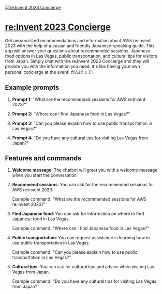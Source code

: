 [![re:Invent 2023 Concierge](https://files.oaiusercontent.com/file-dZ2uysw5T01ybdVdMLRev9iy?se=2123-10-18T11%3A56%3A44Z&sp=r&sv=2021-08-06&sr=b&rscc=max-age%3D31536000%2C%20immutable&rscd=attachment%3B%20filename%3D91a66f58-b83a-4aac-ab5b-0537cf17d969.png&sig=JWjVIvHz8DW9JYs3oH%2BZOrv2CEnAEV7mkATaUEqo/Yo%3D)](https://chat.openai.com/g/g-QGTDXBVG1-re-invent-2023-concierge)

# [re:Invent 2023 Concierge](https://chat.openai.com/g/g-QGTDXBVG1-re-invent-2023-concierge)

Get personalized recommendations and information about AWS re:Invent 2023 with the help of a casual and friendly Japanese-speaking guide. This app will answer your questions about recommended sessions, Japanese food options in Las Vegas, public transportation, and cultural tips for visitors from Japan. Simply chat with the re:Invent 2023 Concierge and they will provide you with the information you need. It's like having your own personal concierge at the event! がんばって!

## Example prompts

1. **Prompt 1:** "What are the recommended sessions for AWS re:Invent 2023?"

2. **Prompt 2:** "Where can I find Japanese food in Las Vegas?"

3. **Prompt 3:** "Can you please explain how to use public transportation in Las Vegas?"

4. **Prompt 4:** "Do you have any cultural tips for visiting Las Vegas from Japan?"

## Features and commands

1. **Welcome message**: The chatbot will greet you with a welcome message when you start the conversation.

2. **Recommend sessions**: You can ask for the recommended sessions for AWS re:Invent 2023.

    Example command: "What are the recommended sessions for AWS re:Invent 2023?"

3. **Find Japanese food**: You can ask for information on where to find Japanese food in Las Vegas.

    Example command: "Where can I find Japanese food in Las Vegas?"

4. **Public transportation**: You can request assistance in learning how to use public transportation in Las Vegas.

    Example command: "Can you please explain how to use public transportation in Las Vegas?"

5. **Cultural tips**: You can ask for cultural tips and advice when visiting Las Vegas from Japan.

    Example command: "Do you have any cultural tips for visiting Las Vegas from Japan?"